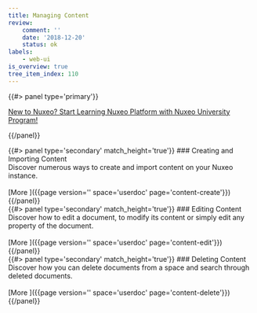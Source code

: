 ```yaml
---
title: Managing Content
review:
    comment: ''
    date: '2018-12-20'
    status: ok
labels:
    - web-ui
is_overview: true
tree_item_index: 110
---
```

<div class="column">
{{#> panel type='primary'}}

[New to Nuxeo? Start Learning Nuxeo Platform with Nuxeo University Program!](https://university.nuxeo.com)

{{/panel}}
</div>

<div class="row" data-equalizer data-equalize-on="medium">
<div class="column medium-4">
{{#> panel type='secondary' match_height='true'}}
### Creating and Importing Content
<br/>
Discover numerous ways to create and import content on your Nuxeo instance. <br/>

<br/>
[More&nbsp;<i class="fa fa-long-arrow-right" aria-hidden="true"></i>]({{page version='' space='userdoc' page='content-create'}})
{{/panel}}
</div>
<div class="column medium-4">
{{#> panel type='secondary' match_height='true'}}
### Editing Content
<br/>
Discover how to edit a document, to modify its content or simply edit any property of the document.<br/>
<br/>
[More&nbsp;<i class="fa fa-long-arrow-right" aria-hidden="true"></i>]({{page version='' space='userdoc' page='content-edit'}})
{{/panel}}
</div>
<div class="column medium-4">
{{#> panel type='secondary' match_height='true'}}
### Deleting Content
<br/>
Discover how you can delete documents from a space and search through deleted documents.<br/>
<br/>
[More&nbsp;<i class="fa fa-long-arrow-right" aria-hidden="true"></i>]({{page version='' space='userdoc' page='content-delete'}})
{{/panel}}
</div>
</div>
